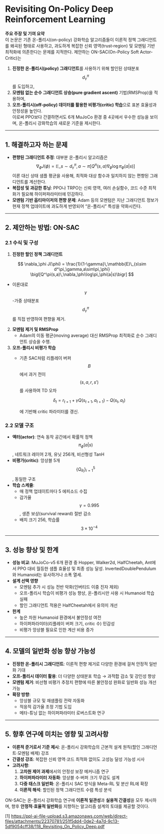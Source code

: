 # Revisiting On-Policy Deep Reinforcement Learning

**주요 주장 및 기여 요약**  
이 논문은 기존 온-폴리시(on-policy) 강화학습 알고리즘들이 이론적 정책 그래디언트를 왜곡된 형태로 사용하고, 과도하게 복잡한 신뢰 영역(trust‐region) 및 모멘텀 기반 최적화에 의존한다는 문제를 지적한다. 제안하는 ON-SAC(On-Policy Soft Actor-Critic)는  
1. **진정한 온-폴리시(policy) 그래디언트**를 사용하기 위해 할인된 상태분포 $$d^\pi_\gamma$$를 도입하고,  
2. **모멘텀 없는 순수 그래디언트 상승(pure gradient ascent)** 기법(RMSProp)을 적용하며,  
3. **오프-폴리시(off-policy) 데이터를 활용한 비평가(critic) 학습**으로 표본 효율성과 안정성을 높인다.  
이로써 PPO보다 간결하면서도 6개 MuJoCo 환경 중 4곳에서 우수한 성능을 보이며, 온-폴리시 강화학습의 새로운 기준을 제시한다.

***

## 1. 해결하고자 하는 문제  
- **편향된 그래디언트 추정**: 대부분 온-폴리시 알고리즘은 $$\nabla_\phi J(\phi) = \mathbb{E}\_{s\sim d^\pi_\gamma,a\sim\pi} [Q^\pi(s,a)\nabla_\phi \log\pi_\phi(a|s)]$$이론 대신 상태 샘플 평균을 사용해, 최적화 대상 함수과 일치하지 않는 편향된 그래디언트를 계산한다.  
- **복잡성 및 과감한 튜닝**: PPO나 TRPO는 신뢰 영역, 여러 손실함수, 코드 수준 최적화가 필요해 하이퍼파라미터에 민감하다.  
- **모멘텀 기반 옵티마이저의 편향 문제**: Adam 등의 모멘텀은 지난 그래디언트 정보가 현재 정책 업데이트에 과도하게 반영되어 “온-폴리시” 특성을 약화시킨다.

***

## 2. 제안하는 방법: ON-SAC  
### 2.1 수식 및 구성  
1) **진정한 할인 정책 그래디언트**  

$$
     \nabla_\phi J(\phi)
     = \frac{1}{1-\gamma}\,\mathbb{E}\_{s\sim d^\pi_\gamma,a\sim\pi_\phi}
       \bigl[Q^\pi(s,a)\,\nabla_\phi\log\pi_\phi(a|s)\bigr]
   $$  
   
   - 이론대로 $$\gamma$$-가중 상태분포 $$d^\pi_\gamma$$를 직접 반영하여 편향을 제거.  
2) **모멘텀 제거 및 RMSProp**  
   - Adam의 이동 평균(moving average) 대신 RMSProp 최적화로 순수 그래디언트 상승을 수행.  
3) **오프-폴리시 비평가 학습**  
   - 기존 SAC처럼 리플레이 버퍼 $$B$$에서 과거 전이 $$(s,a,r,s')$$를 사용하여 TD 오차  

     $$\delta_t = r_{t+1} + \gamma Q(s_{t+1},a_{t+1}) - Q(s_t,a_t)$$  

     에 기반해 critic 파라미터를 갱신.  

### 2.2 모델 구조  
- **액터(actor)**: 연속 동작 공간에서 확률적 정책 $$\pi_\phi(a|s)$$, 네트워크 레이어 2개, 유닛 256개, 비선형성 TanH  
- **비평가(critic)**: 앙상블 5개 $$\{Q_{\theta_i}\}_{i=1}^5$$, 동일한 구조  
- **학습 스케줄**:  
  - 매 정책 업데이트마다 5 에피소드 수집  
  - 감가율 $$\gamma=0.995$$, 생존 보상(survival reward) 절반 감소  
  - 배치 크기 256, 학습률 $$3\times10^{-4}$$

***

## 3. 성능 향상 및 한계  
- **성능 비교**: MuJoCo-v5 6개 환경 중 Hopper, Walker2d, HalfCheetah, Ant에서 PPO 대비 월등한 샘플 효율성 및 최종 성능 달성. InvertedDoublePendulum와 Humanoid는 유사하거나 소폭 열세.  
- **설계 선택 영향**  
  - 모멘텀 추가 시 성능 전반 악화(인버티드 이중 진자 제외)  
  - 오프-폴리시 학습이 비평가 성능 향상, 온-폴리시만 사용 시 Humanoid 학습 실패  
  - 할인 그래디언트 적용은 HalfCheetah에서 유의미 개선  
- **한계**  
  - 높은 차원 Humanoid 환경에서 불안정성 여전  
  - 하이퍼파라미터(리플레이 버퍼 크기, critic 수) 민감성  
  - 비평가 앙상블 필요로 인한 계산 비용 증가

***

## 4. 모델의 일반화 성능 향상 가능성  
- **진정한 온-폴리시 그래디언트**: 이론적 편향 제거로 다양한 환경에 걸쳐 안정적 일반화 기대  
- **오프-폴리시 데이터 활용**: 더 다양한 상태분포 학습 → 과적합 감소 및 강인성 향상  
- **모멘텀 제거**: 비선형 비평가 추정치 편향에 따른 불안정성 완화로 일반화 성능 개선 가능  
- **확장 방향**:  
  - 앙상블 규모 및 재샘플링 전략 자동화  
  - 적응적 감가율 조정 기법 도입  
  - 메타-튜닝 없는 하이퍼파라미터 로버스트화 연구  

***

## 5. 향후 연구에 미치는 영향 및 고려사항  
- **이론적 준거로서 기준 제시**: 온-폴리시 강화학습의 근본적 설계 원칙(할인 그래디언트·모멘텀 배제) 강조  
- **간결성 강조**: 복잡한 신뢰 영역·코드 최적화 없이도 고성능 달성 가능성 시사  
- **고려사항**:  
  1. **고차원 제어 과제**에서의 안정성 보장 메커니즘 연구  
  2. **하이퍼파라미터 자동화**: 앙상블 수·버퍼 크기 무감도 설계  
  3. **다중 태스크 일반화**: 온-폴리시 SAC 방식을 Meta-RL 및 분산 RL에 확장  
  4. **이론적 해석**: 할인된 정책 그래디언트 수렴 특성 분석  

ON-SAC는 온-폴리시 강화학습 연구에 **이론적 일관성**과 **실용적 간결성**을 모두 제시하며, 향후 **안정적·효율적 일반화**를 지향하는 알고리즘 설계의 토대를 제공할 것이다.

[1] https://ppl-ai-file-upload.s3.amazonaws.com/web/direct-files/attachments/22370781/251f5dd4-0de2-4a7d-9c13-5df9054cff38/118_Revisiting_On_Policy_Deep.pdf
